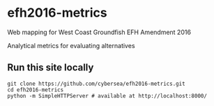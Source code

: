 # efh2016-metrics

Web mapping for West Coast Groundfish EFH Amendment 2016

Analytical metrics for evaluating alternatives

## Run this site locally

```shell
git clone https://github.com/cybersea/efh2016-metrics.git
cd efh2016-metrics
python -m SimpleHTTPServer # available at http://localhost:8000/
```